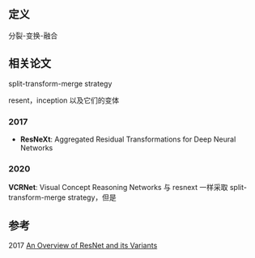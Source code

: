 ## 定义
分裂-变换-融合

## 相关论文
split-transform-merge strategy

resent，inception 以及它们的变体

### 2017
- **ResNeXt**: Aggregated Residual Transformations for Deep Neural Networks

### 2020

**VCRNet**: Visual Concept Reasoning Networks
与 resnext 一样采取 split-transform-merge strategy，但是


## 参考
2017 [An Overview of ResNet and its Variants](https://towardsdatascience.com/an-overview-of-resnet-and-its-variants-5281e2f56035)